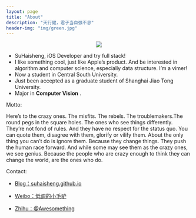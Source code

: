 ```yaml
---
layout: page
title: "About"
description: "天行健，君子当自强不息"
header-img: "img/green.jpg"
---
```



<center>
    <p><img src="http://7xlfkx.com1.z0.glb.clouddn.com/white2.jpg" align="center"></p>
</center>


- SuHaisheng, iOS Developer and try full stack!
- I like something cool, just like Apple’s product. And be interested in algorithm and computer science, especially data structure. I’m a vimer!
- Now a student in Central South University.
- Just been accepted as a graduate student of Shanghai Jiao Tong University.
- Major in **Computer Vision** .


Motto:

Here’s to the crazy ones. The misfits. The rebels. The troublemakers.The round pegs in the square holes. The ones who see things differently. They’re not fond of rules. And they have no respect for the status quo. You can quote them, disagree with them, glorify or vilify them. About the only thing you can’t do is ignore them. Because they change things. They push the human race forward. And while some may see them as the crazy ones, we see genius. Because the people who are crazy enough to think they can change the world, are the ones who do.




Contact:

- [Blog：suhaisheng.github.io](suhaisheng.github.io)

- [Weibo：低调的小毛驴](http://weibo.com/u/2338566943)

- [Zhihu：@Awesomething](https://www.zhihu.com/people/sjtushs)









